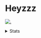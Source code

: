 # Heyzzz  

[![.](https://skillicons.dev/icons?i=js,java)](https://skillicons.dev)  

<details>
<summary>Stats</summary
<!--START_SECTION:waka-->

```txt
TypeScript    5 hrs 16 mins   █████████████████░░░░░░░░   67.76 %
CSS           2 hrs 16 mins   ███████▒░░░░░░░░░░░░░░░░░   29.32 %
JavaScript    11 mins         ▓░░░░░░░░░░░░░░░░░░░░░░░░   02.38 %
Image (svg)   1 min           ░░░░░░░░░░░░░░░░░░░░░░░░░   00.28 %
Other         1 min           ░░░░░░░░░░░░░░░░░░░░░░░░░   00.26 %
```

<!--END_SECTION:waka-->
</details>
